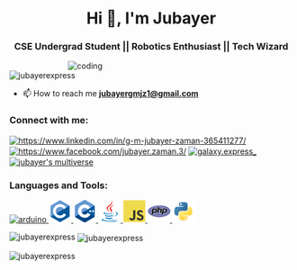 <h1 align="center">Hi 👋, I'm Jubayer</h1>
<h3 align="center">CSE Undergrad Student || Robotics Enthusiast || Tech Wizard</h3>
<img align="right" alt="coding" width="400" src="[https://www.google.com/url?sa=i&url=https%3A%2F%2Fmedium.com%2Fschaffen-softwares%2Fhow-i-ended-up-deciding-to-pursue-my-under-graduation-in-computer-science-engineering-2605e30b5f91&psig=AOvVaw1hF-axZKovsCcN0b134zjf&ust=1733811694936000&source=images&cd=vfe&opi=89978449&ved=0CBMQjRxqFwoTCKjO7oOGmooDFQAAAAAdAAAAABAg](https://iconscout.com/lottie-animation/man-coding-on-laptop-4337847)" >
<p align="left"> <img src="https://komarev.com/ghpvc/?username=jubayerexpress&label=Profile%20views&color=0e75b6&style=flat" alt="jubayerexpress" /> </p>

- 📫 How to reach me **jubayergmjz1@gmail.com**

<h3 align="left">Connect with me:</h3>
<p align="left">
<a href="https://linkedin.com/in/https://www.linkedin.com/in/g-m-jubayer-zaman-365411277/" target="blank"><img align="center" src="https://raw.githubusercontent.com/rahuldkjain/github-profile-readme-generator/master/src/images/icons/Social/linked-in-alt.svg" alt="https://www.linkedin.com/in/g-m-jubayer-zaman-365411277/" height="30" width="40" /></a>
<a href="https://fb.com/https://www.facebook.com/jubayer.zaman.3/" target="blank"><img align="center" src="https://raw.githubusercontent.com/rahuldkjain/github-profile-readme-generator/master/src/images/icons/Social/facebook.svg" alt="https://www.facebook.com/jubayer.zaman.3/" height="30" width="40" /></a>
<a href="https://instagram.com/galaxy.express_" target="blank"><img align="center" src="https://raw.githubusercontent.com/rahuldkjain/github-profile-readme-generator/master/src/images/icons/Social/instagram.svg" alt="galaxy.express_" height="30" width="40" /></a>
<a href="https://www.youtube.com/c/jubayer's multiverse" target="blank"><img align="center" src="https://raw.githubusercontent.com/rahuldkjain/github-profile-readme-generator/master/src/images/icons/Social/youtube.svg" alt="jubayer's multiverse" height="30" width="40" /></a>
</p>

<h3 align="left">Languages and Tools:</h3>
<p align="left"> <a href="https://www.arduino.cc/" target="_blank" rel="noreferrer"> <img src="https://cdn.worldvectorlogo.com/logos/arduino-1.svg" alt="arduino" width="40" height="40"/> </a> <a href="https://www.cprogramming.com/" target="_blank" rel="noreferrer"> <img src="https://raw.githubusercontent.com/devicons/devicon/master/icons/c/c-original.svg" alt="c" width="40" height="40"/> </a> <a href="https://www.w3schools.com/cpp/" target="_blank" rel="noreferrer"> <img src="https://raw.githubusercontent.com/devicons/devicon/master/icons/cplusplus/cplusplus-original.svg" alt="cplusplus" width="40" height="40"/> </a> <a href="https://www.java.com" target="_blank" rel="noreferrer"> <img src="https://raw.githubusercontent.com/devicons/devicon/master/icons/java/java-original.svg" alt="java" width="40" height="40"/> </a> <a href="https://developer.mozilla.org/en-US/docs/Web/JavaScript" target="_blank" rel="noreferrer"> <img src="https://raw.githubusercontent.com/devicons/devicon/master/icons/javascript/javascript-original.svg" alt="javascript" width="40" height="40"/> </a> <a href="https://www.php.net" target="_blank" rel="noreferrer"> <img src="https://raw.githubusercontent.com/devicons/devicon/master/icons/php/php-original.svg" alt="php" width="40" height="40"/> </a> <a href="https://www.python.org" target="_blank" rel="noreferrer"> <img src="https://raw.githubusercontent.com/devicons/devicon/master/icons/python/python-original.svg" alt="python" width="40" height="40"/> </a> </p>

<p><img align="left" src="https://github-readme-stats.vercel.app/api/top-langs?username=jubayerexpress&show_icons=true&locale=en&layout=compact" alt="jubayerexpress" /></p>

<p>&nbsp;<img align="center" src="https://github-readme-stats.vercel.app/api?username=jubayerexpress&show_icons=true&locale=en" alt="jubayerexpress" /></p>

<p><img align="center" src="https://github-readme-streak-stats.herokuapp.com/?user=jubayerexpress&" alt="jubayerexpress" /></p>
